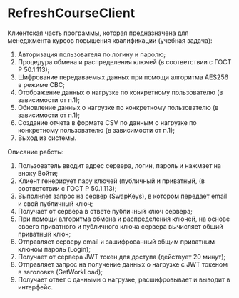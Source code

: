 # RefreshCourseClient
<p>Клиентская часть программы, которая предназначена для менеджмента курсов повышения квалификации (учебная задача):</p>
<ol>
  <li>Авторизация пользователя по логину и паролю;</li>
  <li>Процедура обмена и распределения ключей (в соответствии с ГОСТ Р 50.1.113);</li>
  <li>Шифрование передаваемых данных при помощи алгоритма AES256 в режиме CBC;</li>
  <li>Отображение данных о нагрузке по конкретному пользователю (в зависимости от п.1);</li>
  <li>Обновление данных о нагрузке по конкретному пользователю (в зависимости от п.1);</li>
  <li>Создание отчета в формате CSV по данным о нагрузке по конкретному пользователю (в зависимости от п.1);</li>
  <li>Выход из системы.</li>
</ol>
<p>Описание работы:</p>
<ol>
  <li>Пользователь вводит адрес сервера, логин, пароль и нажмает на вноку Войти;</li>
  <li>Клиент генерирует пару ключей (публичный и приватный, (в соответствии с ГОСТ Р 50.1.113);</li>
  <li>Выполняет запрос на сервер (SwapKeys), в котором передает email и свой публичный ключ;</li>
  <li>Получает от сервера в ответе публичный ключ сервера;</li>
  <li>При помощи алгоритма обмена и распределения ключей, на основе своего приватного и публичного ключа сервера вычисляет общий приватный ключ;</li>
  <li>Отправляет серверу email и зашифрованный общим приватным ключом пароль (Login);</li>
  <li>Получает от сервера JWT токен для доступа (действует 20 минут);</li>
  <li>Отправляет запрос на получение данных о нагрузке с JWT токеном в заголовке (GetWorkLoad);</li>
  <li>Получает ответ с данными о нагрузке, расшифровывает и выводит в интерфейс.</li>
</ol>
